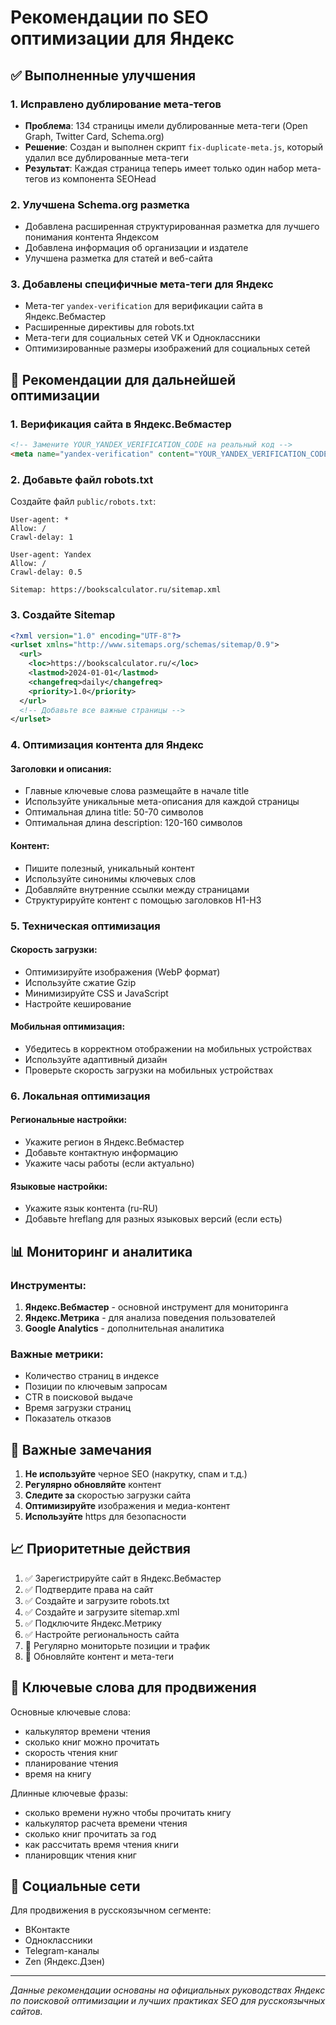# Рекомендации по SEO оптимизации для Яндекс

## ✅ Выполненные улучшения

### 1. Исправлено дублирование мета-тегов
- **Проблема**: 134 страницы имели дублированные мета-теги (Open Graph, Twitter Card, Schema.org)
- **Решение**: Создан и выполнен скрипт `fix-duplicate-meta.js`, который удалил все дублированные мета-теги
- **Результат**: Каждая страница теперь имеет только один набор мета-тегов из компонента SEOHead

### 2. Улучшена Schema.org разметка
- Добавлена расширенная структурированная разметка для лучшего понимания контента Яндексом
- Добавлена информация об организации и издателе
- Улучшена разметка для статей и веб-сайта

### 3. Добавлены специфичные мета-теги для Яндекс
- Мета-тег `yandex-verification` для верификации сайта в Яндекс.Вебмастер
- Расширенные директивы для robots.txt
- Мета-теги для социальных сетей VK и Одноклассники
- Оптимизированные размеры изображений для социальных сетей

## 🔧 Рекомендации для дальнейшей оптимизации

### 1. Верификация сайта в Яндекс.Вебмастер
```html
<!-- Замените YOUR_YANDEX_VERIFICATION_CODE на реальный код -->
<meta name="yandex-verification" content="YOUR_YANDEX_VERIFICATION_CODE" />
```

### 2. Добавьте файл robots.txt
Создайте файл `public/robots.txt`:
```
User-agent: *
Allow: /
Crawl-delay: 1

User-agent: Yandex
Allow: /
Crawl-delay: 0.5

Sitemap: https://bookscalculator.ru/sitemap.xml
```

### 3. Создайте Sitemap
```xml
<?xml version="1.0" encoding="UTF-8"?>
<urlset xmlns="http://www.sitemaps.org/schemas/sitemap/0.9">
  <url>
    <loc>https://bookscalculator.ru/</loc>
    <lastmod>2024-01-01</lastmod>
    <changefreq>daily</changefreq>
    <priority>1.0</priority>
  </url>
  <!-- Добавьте все важные страницы -->
</urlset>
```

### 4. Оптимизация контента для Яндекс

#### Заголовки и описания:
- Главные ключевые слова размещайте в начале title
- Используйте уникальные мета-описания для каждой страницы
- Оптимальная длина title: 50-70 символов
- Оптимальная длина description: 120-160 символов

#### Контент:
- Пишите полезный, уникальный контент
- Используйте синонимы ключевых слов
- Добавляйте внутренние ссылки между страницами
- Структурируйте контент с помощью заголовков H1-H3

### 5. Техническая оптимизация

#### Скорость загрузки:
- Оптимизируйте изображения (WebP формат)
- Используйте сжатие Gzip
- Минимизируйте CSS и JavaScript
- Настройте кеширование

#### Мобильная оптимизация:
- Убедитесь в корректном отображении на мобильных устройствах
- Используйте адаптивный дизайн
- Проверьте скорость загрузки на мобильных устройствах

### 6. Локальная оптимизация

#### Региональные настройки:
- Укажите регион в Яндекс.Вебмастер
- Добавьте контактную информацию
- Укажите часы работы (если актуально)

#### Языковые настройки:
- Укажите язык контента (ru-RU)
- Добавьте hreflang для разных языковых версий (если есть)

## 📊 Мониторинг и аналитика

### Инструменты:
1. **Яндекс.Вебмастер** - основной инструмент для мониторинга
2. **Яндекс.Метрика** - для анализа поведения пользователей
3. **Google Analytics** - дополнительная аналитика

### Важные метрики:
- Количество страниц в индексе
- Позиции по ключевым запросам
- CTR в поисковой выдаче
- Время загрузки страниц
- Показатель отказов

## 🚨 Важные замечания

1. **Не используйте** черное SEO (накрутку, спам и т.д.)
2. **Регулярно обновляйте** контент
3. **Следите за** скоростью загрузки сайта
4. **Оптимизируйте** изображения и медиа-контент
5. **Используйте** https для безопасности

## 📈 Приоритетные действия

1. ✅ Зарегистрируйте сайт в Яндекс.Вебмастер
2. ✅ Подтвердите права на сайт
3. ✅ Создайте и загрузите robots.txt
4. ✅ Создайте и загрузите sitemap.xml
5. ✅ Подключите Яндекс.Метрику
6. ✅ Настройте региональность сайта
7. 🔄 Регулярно мониторьте позиции и трафик
8. 🔄 Обновляйте контент и мета-теги

## 🎯 Ключевые слова для продвижения

Основные ключевые слова:
- калькулятор времени чтения
- сколько книг можно прочитать
- скорость чтения книг
- планирование чтения
- время на книгу

Длинные ключевые фразы:
- сколько времени нужно чтобы прочитать книгу
- калькулятор расчета времени чтения
- сколько книг прочитать за год
- как рассчитать время чтения книги
- планировщик чтения книг

## 📱 Социальные сети

Для продвижения в русскоязычном сегменте:
- ВКонтакте
- Одноклассники
- Telegram-каналы
- Zen (Яндекс.Дзен)

---

*Данные рекомендации основаны на официальных руководствах Яндекс по поисковой оптимизации и лучших практиках SEO для русскоязычных сайтов.*